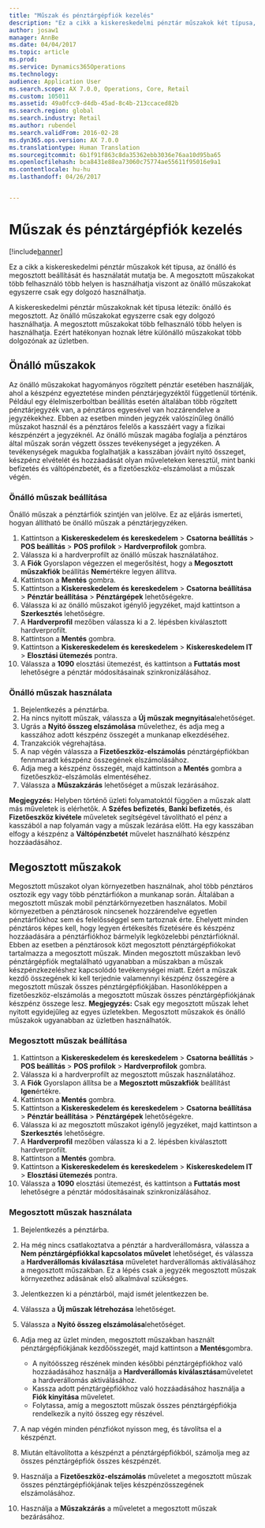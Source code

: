 ```yaml
---
title: "Műszak és pénztárgépfiók kezelés"
description: "Ez a cikk a kiskereskedelmi pénztár műszakok két típusa, az önálló és megosztott beállítását és használatát mutatja be. A megosztott műszakokat több felhasználó több helyen is használhatja viszont az önálló műszakokat egyszerre csak egy dolgozó használhatja."
author: josaw1
manager: AnnBe
ms.date: 04/04/2017
ms.topic: article
ms.prod: 
ms.service: Dynamics365Operations
ms.technology: 
audience: Application User
ms.search.scope: AX 7.0.0, Operations, Core, Retail
ms.custom: 105011
ms.assetid: 49a0fcc9-d4db-45ad-8c4b-213ccaced82b
ms.search.region: global
ms.search.industry: Retail
ms.author: rubendel
ms.search.validFrom: 2016-02-28
ms.dyn365.ops.version: AX 7.0.0
ms.translationtype: Human Translation
ms.sourcegitcommit: 6b1f91f863c8da35362ebb3036e76aa10d95ba65
ms.openlocfilehash: bca8431e88ea73060c75774ae55611f95016e9a1
ms.contentlocale: hu-hu
ms.lasthandoff: 04/26/2017


---
```


# <a name="shift-and-cash-drawer-management"></a>Műszak és pénztárgépfiók kezelés

[!include[banner](includes/banner.md)]


Ez a cikk a kiskereskedelmi pénztár műszakok két típusa, az önálló és megosztott beállítását és használatát mutatja be. A megosztott műszakokat több felhasználó több helyen is használhatja viszont az önálló műszakokat egyszerre csak egy dolgozó használhatja.

A kiskereskedelmi pénztár műszakoknak két típusa létezik: önálló és megosztott. Az önálló műszakokat egyszerre csak egy dolgozó használhatja. A megosztott műszakokat több felhasználó több helyen is használhatja. Ezért hatékonyan hoznak létre különálló műszakokat több dolgozónak az üzletben.

## <a name="standalone-shifts"></a>Önálló műszakok
Az önálló műszakokat hagyományos rögzített pénztár esetében használják, ahol a készpénz egyeztetése minden pénztárjegyzéktől függetlenül történik. Például egy élelmiszerboltban beállítás esetén általában több rögzített pénztárjegyzék van, a pénztáros egyesével van hozzárendelve a jegyzékekhez. Ebben az esetben minden jegyzék valószínűleg önálló műszakot használ és a pénztáros felelős a kasszáért vagy a fizikai készpénzért a jegyzéknél. Az önálló műszak magába foglalja a pénztáros által műszak során végzett összes tevékenységet a jegyzéken. A tevékenységek magukba foglalhatják a kasszában jóváírt nyitó összeget, készpénz elvételét és hozzáadását olyan műveleteken keresztül, mint banki befizetés és váltópénzbetét, és a fizetőeszköz-elszámolást a műszak végén.

### <a name="set-up-a-stand-alone-shift"></a>Önálló műszak beállítása

Önálló műszak a pénztárfiók szintjén van jelölve. Ez az eljárás ismerteti, hogyan állítható be önálló műszak a pénztárjegyzéken.

1.  Kattintson a **Kiskereskedelem és kereskedelem** &gt; **Csatorna beállítás** &gt; **POS beállítás** &gt; **POS profilok** &gt; **Hardverprofilok** gombra.
2.  Válassza ki a hardverprofilt az önálló műszak használatához.
3.  A **Fiók** Gyorslapon végezzen el megerősítést, hogy a **Megosztott műszakfiók** beállítás **Nem**értékre legyen állítva.
4.  Kattintson a **Mentés** gombra.
5.  Kattintson a **Kiskereskedelem és kereskedelem** &gt; **Csatorna beállítása** &gt; **Pénztár beállítása** &gt; **Pénztárgépek** lehetőségekre.
6.  Válassza ki az önálló műszakot igénylő jegyzéket, majd kattintson a **Szerkesztés** lehetőségre.
7.  A **Hardverprofil** mezőben válassza ki a 2. lépésben kiválasztott hardverprofilt.
8.  Kattintson a **Mentés** gombra.
9.  Kattintson a **Kiskereskedelem és kereskedelem** &gt; **Kiskereskedelem IT** &gt; **Elosztási ütemezés** pontra.
10. Válassza a **1090** elosztási ütemezést, és kattintson a **Futtatás most** lehetőségre a pénztár módosításainak szinkronizálásához.

### <a name="use-a-stand-alone-shift"></a>Önálló műszak használata

1.  Bejelentkezés a pénztárba.
2.  Ha nincs nyitott műszak, válassza a **Új műszak megnyitása**lehetőséget.
3.  Ugrás a **Nyitó összeg elszámolása** művelethez, és adja meg a kasszához adott készpénz összegét a munkanap elkezdéséhez.
4.  Tranzakciók végrehajtása.
5.  A nap végén válassza a **Fizetőeszköz-elszámolás** pénztárgépfiókban fennmaradt készpénz összegének elszámolásához.
6.  Adja meg a készpénz összegét, majd kattintson a **Mentés** gombra a fizetőeszköz-elszámolás elmentéséhez.
7.  Válassza a **Műszakzárás** lehetőséget a műszak lezárásához.

**Megjegyzés:** Helyben történő üzleti folyamatoktól függően a műszak alatt más műveletek is elérhetők. A **Széfes befizetés**, **Banki befizetés**, és **Fizetőeszköz kivétele** műveletek segítségével távolítható el pénz a kasszából a nap folyamán vagy a műszak lezárása előtt. Ha egy kasszában elfogy a készpénz a **Váltópénzbetét** művelet használható készpénz hozzáadásához.

## <a name="shared-shifts"></a>Megosztott műszakok
Megosztott műszakot olyan környezetben használnak, ahol több pénztáros osztozik egy vagy több pénztárfiókon a munkanap során. Általában a megosztott műszak mobil pénztárkörnyezetben használatos. Mobil környezetben a pénztárosok nincsenek hozzárendelve egyetlen pénztárfiókhoz sem és felelősséggel sem tartoznak érte. Ehelyett minden pénztáros képes kell, hogy legyen értékesítés fizetésére és készpénz hozzáadására a pénztárfiókhoz bármelyik legközelebbi pénztárfióknál. Ebben az esetben a pénztárosok közt megosztott pénztárgépfiókokat tartalmazza a megosztott műszak. Minden megosztott műszakban levő pénztárgépfiók megtalálható ugyanabban a műszakban a műszak készpénzkezeléshez kapcsolódó tevékenységei miatt. Ezért a műszak kezdő összegének ki kell terjednie valamennyi készpénz összegére a megosztott műszak összes pénztárgépfiókjában. Hasonlóképpen a fizetőeszköz-elszámolás a megosztott műszak összes pénztárgépfiókjának készpénz összege lesz. **Megjegyzés:** Csak egy megosztott műszak lehet nyitott egyidejűleg az egyes üzletekben. Megosztott műszakok és önálló műszakok ugyanabban az üzletben használhatók.

### <a name="set-up-a-shared-shift"></a>Megosztott műszak beállítása

1.  Kattintson a **Kiskereskedelem és kereskedelem** &gt; **Csatorna beállítás** &gt; **POS beállítás** &gt; **POS profilok** &gt; **Hardverprofilok** gombra.
2.  Válassza ki a hardverprofilt az megosztott műszak használatához.
3.  A **Fiók** Gyorslapon állítsa be a **Megosztott műszakfiók** beállítást **Igen**értékre.
4.  Kattintson a **Mentés** gombra.
5.  Kattintson a **Kiskereskedelem és kereskedelem** &gt; **Csatorna beállítása** &gt; **Pénztár beállítása** &gt; **Pénztárgépek** lehetőségekre.
6.  Válassza ki az megosztott műszakot igénylő jegyzéket, majd kattintson a **Szerkesztés** lehetőségre.
7.  A **Hardverprofil** mezőben válassza ki a 2. lépésben kiválasztott hardverprofilt.
8.  Kattintson a **Mentés** gombra.
9.  Kattintson a **Kiskereskedelem és kereskedelem** &gt; **Kiskereskedelem IT** &gt; **Elosztási ütemezés** pontra.
10. Válassza a **1090** elosztási ütemezést, és kattintson a **Futtatás most** lehetőségre a pénztár módosításainak szinkronizálásához.

### <a name="use-a-shared-shift"></a>Megosztott műszak használata

1.  Bejelentkezés a pénztárba.
2.  Ha még nincs csatlakoztatva a pénztár a hardverállomásra, válassza a **Nem pénztárgépfiókkal kapcsolatos művelet** lehetőséget, és válassza a **Hardverállomás kiválasztása** műveletet hardverállomás aktiválásához a megosztott műszakban. Ez a lépés csak a jegyzék megosztott műszak környezethez adásának első alkalmával szükséges.
3.  Jelentkezzen ki a pénztárból, majd ismét jelentkezzen be.
4.  Válassza a **Új műszak létrehozása** lehetőséget.
5.  Válassza a **Nyitó összeg elszámolása**lehetőséget.
6.  Adja meg az üzlet minden, megosztott műszakban használt pénztárgépfiókjának kezdőösszegét, majd kattintson a **Mentés**gombra.
    -   A nyitóösszeg részének minden későbbi pénztárgépfiókhoz való hozzáadásához használja a **Hardverállomás kiválasztása**műveletet a hardverállomás aktiválásához.
    -   Kassza adott pénztárgépfiókhoz való hozzáadásához használja a **Fiók kinyitása** műveletet.
    -   Folytassa, amíg a megosztott műszak összes pénztárgépfiókja rendelkezik a nyitó összeg egy részével.

7.  A nap végén minden pénzfiókot nyisson meg, és távolítsa el a készpénzt.
8.  Miután eltávolította a készpénzt a pénztárgépfiókból, számolja meg az összes pénztárgépfiók összes készpénzét.
9.  Használja a **Fizetőeszköz-elszámolás** műveletet a megosztott műszak összes pénztárgépfiókjának teljes készpénzösszegének elszámolásához.
10. Használja a **Műszakzárás** a műveletet a megosztott műszak bezárásához.





